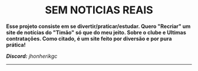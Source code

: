 <div align="center">
    <h1>SEM NOTICIAS REAIS</h1>
</div>
    <p><strong>Esse projeto consiste em se divertir/praticar/estudar. Quero "Recriar" um site de notícias do "Timão" só que do meu jeito. Sobre o clube e Ultimas contratações. 
Como citado, é um site feito por diversão e por pura prática!</strong></p>
    <cite><strong>Discord:</strong> jhonherikgc</cite>
<hr>
